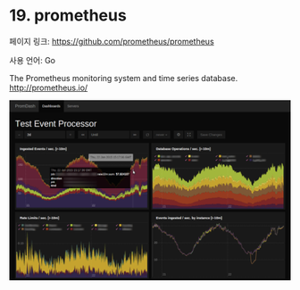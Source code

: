 # 19. prometheus

페이지 링크: https://github.com/prometheus/prometheus

사용 언어: Go

The Prometheus monitoring system and time series database. 
http://prometheus.io/

![이미지1](../img/002-19.png)